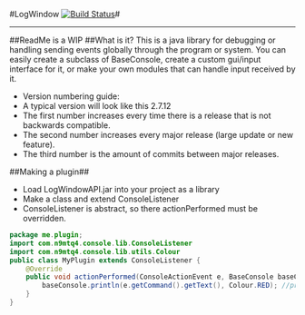 #LogWindow [![Build Status](https://travis-ci.org/n9Mtq4/LogWindow.svg?branch=gradle)](https://travis-ci.org/n9Mtq4/LogWindow)#

------------------
##ReadMe is a WIP
##What is it?
This is a java library for debugging or handling sending events globally through the program or system.
You can easily create a subclass of BaseConsole, create a custom gui/input interface for it, or make
your own modules that can handle input received by it.

- Version numbering guide:
 - A typical version will look like this 2.7.12
 - The first number increases every time there is a release that is not backwards compatible.
 - The second number increases every major release (large update or new feature).
 - The third number is the amount of commits between major releases.

##Making a plugin##
- Load LogWindowAPI.jar into your project as a library
- Make a class and extend ConsoleListener
- ConsoleListener is abstract, so there actionPerformed must be overridden.
```java
package me.plugin;
import com.n9mtq4.console.lib.ConsoleListener
import com.n9mtq4.console.lib.utils.Colour
public class MyPlugin extends ConsoleListener {
	@Override
	public void actionPerformed(ConsoleActionEvent e, BaseConsole baseConsole) {
		baseConsole.println(e.getCommand().getText(), Colour.RED); //prints what was inputed in red
	}
}
```
